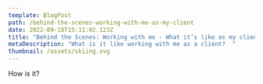 ```yaml
---
template: BlogPost
path: /behind-the-scenes-working-with-me-as-my-client
date: 2022-09-18T15:11:02.123Z
title: "Behind the Scenes: Working with me - What it’s like as my client"
metaDescription: "What is it like working with me as a client?  "
thumbnail: /assets/skiing.svg
---
```

H﻿ow is it?